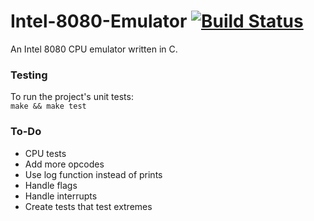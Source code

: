 # Intel-8080-Emulator [![Build Status](https://travis-ci.org/TheLocust3/Intel-8080-Emulator.svg?branch=master)](https://travis-ci.org/TheLocust3/Intel-8080-Emulator)
An Intel 8080 CPU emulator written in C.  
  
### Testing
To run the project's unit tests:  
`make && make test`    

### To-Do  

- CPU tests  
- Add more opcodes
- Use log function instead of prints
- Handle flags
- Handle interrupts
- Create tests that test extremes
